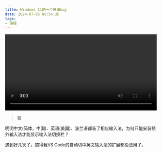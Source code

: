 ```yaml
---
title: Windows 11的一个离谱bug
date: 2024-07-05 00:54:26
tags: 
- 编程
---
```


<video controls width=500>
<source src="https://github.com/iamliuzy/iamliuzy.github.io/raw/main/source/_posts/Windows-11%E7%9A%84%E4%B8%80%E4%B8%AA%E7%A6%BB%E8%B0%B1bug/output.mp4" type="video/mp4" />
</video>

> 若

明明中文(简体，中国)、英语(美国)、波兰语都装了相应输入法，为何只能安装额外输入法才能显示输入法切换栏？

<!-- more -->

遇到好几次了。搞得我VS Code的自动切中英文输入法的扩展都没法用了。